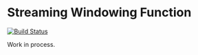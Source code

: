 
Streaming Windowing Function
=======================================================

[![Build Status](https://travis-ci.org/milovanovic/sdf-fft.svg?branch=master)](https://travis-ci.org/milovanovic/windowing)

Work in process.


